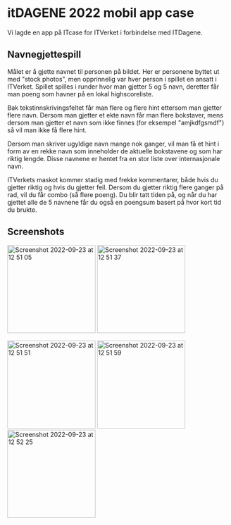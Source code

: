 # itDAGENE 2022 mobil app case
Vi lagde en app på ITcase for ITVerket i forbindelse med ITDagene.

## Navnegjettespill
Målet er å gjette navnet til personen på bildet. Her er personene byttet ut med "stock photos", men opprinnelig var hver person i spillet en ansatt i ITVerket. Spillet spilles i runder hvor man gjetter 5 og 5 navn, deretter får man poeng som havner på en lokal highscoreliste.

Bak tekstinnskrivingsfeltet får man flere og flere hint ettersom man gjetter flere navn. Dersom man gjetter et ekte navn får man flere bokstaver, mens dersom man gjetter et navn som ikke finnes (for eksempel "amjkdfgsmdf") så vil man ikke få flere hint.

Dersom man skriver ugyldige navn mange nok ganger, vil man få et hint i form av en rekke navn som inneholder de aktuelle bokstavene og som har riktig lengde. Disse navnene er hentet fra en stor liste over internasjonale navn.

ITVerkets maskot kommer stadig med frekke kommentarer, både hvis du gjetter riktig og hvis du gjetter feil. Dersom du gjetter riktig flere ganger på rad, vil du får combo (så flere poeng). Du blir tatt tiden på, og når du har gjettet alle de 5 navnene får du også en poengsum basert på hvor kort tid du brukte.

## Screenshots

<img width="200" alt="Screenshot 2022-09-23 at 12 51 05" src="https://user-images.githubusercontent.com/47254808/191945784-8a3676a4-868c-4dfb-986d-46eba1f22b6e.png"> <img width="200" alt="Screenshot 2022-09-23 at 12 51 37" src="https://user-images.githubusercontent.com/47254808/191945783-33d821c8-ec61-454a-b1b1-e41a8bc61ee4.png">

 <img width="200" alt="Screenshot 2022-09-23 at 12 51 51" src="https://user-images.githubusercontent.com/47254808/191945773-29f19875-6499-4759-a2f9-40bd927fad97.png"> <img width="200" alt="Screenshot 2022-09-23 at 12 51 59" src="https://user-images.githubusercontent.com/47254808/191945779-0be0f08c-2a23-451b-aca4-4b4d08326304.png"> <img width="200" alt="Screenshot 2022-09-23 at 12 52 25" src="https://user-images.githubusercontent.com/47254808/191945758-2fdd023c-1d4c-4284-a86b-08eacae81f43.png">


